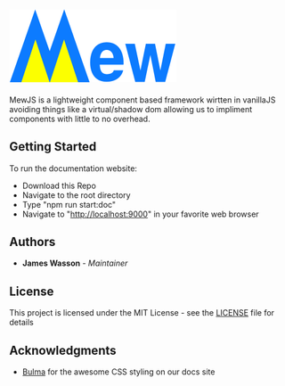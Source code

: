 ## <img src="https://raw.githubusercontent.com/james-wasson/MewJS/master/assets/LogoName.png" alt="MewJS" width="300px"></img>

MewJS is a lightweight component based framework wirtten in vanillaJS avoiding things like a virtual/shadow dom
allowing us to impliment components with little to no overhead. 

## Getting Started

To run the documentation website:
* Download this Repo
* Navigate to the root directory
* Type "npm run start:doc"
* Navigate to "[http://localhost:9000](http://localhost:9000)" in your favorite web browser

## Authors

* **James Wasson** - *Maintainer*

## License

This project is licensed under the MIT License - see the [LICENSE](LICENSE) file for details

## Acknowledgments

* [Bulma](https://bulma.io/) for the awesome CSS styling on our docs site
